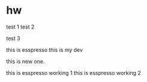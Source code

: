 # hw

test 1
test 2

test 3


this is esspresso
this is my dev

this is new one.

this is esspresso working 1
this is esspresso working 2


